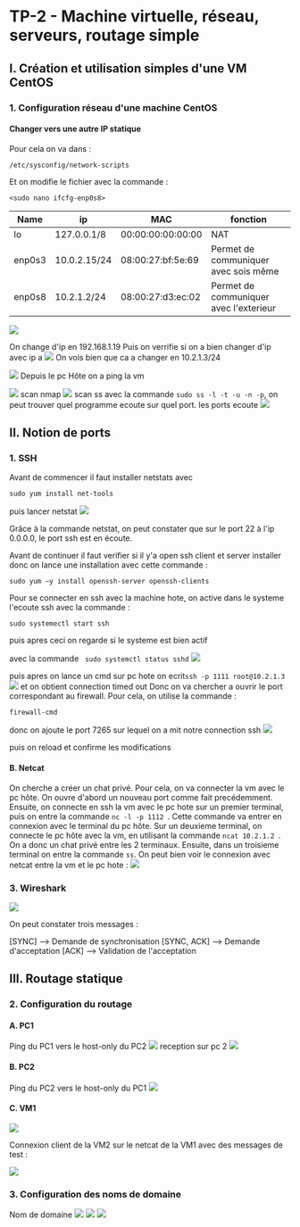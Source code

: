 # TP-2 - Machine virtuelle, réseau, serveurs, routage simple

## I. Création et utilisation simples d'une VM CentOS

### 1. Configuration réseau d'une machine CentOS

#### Changer vers une autre IP statique

Pour cela on va dans : 
```
/etc/sysconfig/network-scripts
````
Et on modifie le fichier avec la commande : 
```
<sudo nano ifcfg-enp0s8>
```

| Name   | ip           | MAC               | fonction |
| ------ | ------------ | ----------------- | -------- |
| lo     | 127.0.0.1/8  | 00:00:00:00:00:00 |  NAT     |
| enp0s3 | 10.0.2.15/24 | 08:00:27:bf:5e:69 | Permet de communiquer avec sois même|
| enp0s8 | 10.2.1.2/24  | 08:00:27:d3:ec:02 | Permet de communiquer avec l'exterieur|

![](https://i.imgur.com/p0DkuXu.png)

On change d'ip en 192.168.1.19
Puis on verrifie si on a bien changer d'ip avec ip a
![](https://i.imgur.com/MIS5N8Q.png)
On vois bien que ca a changer en 10.2.1.3/24

![](https://i.imgur.com/PR8s0x0.png)
Depuis le pc Hôte on a ping la vm

![](https://i.imgur.com/96G5eMV.png)
scan nmap
![](https://i.imgur.com/eYT1h0U.png)
scan ss avec la commande `sudo ss -l -t -u -n -p`, on peut trouver quel programme ecoute sur quel port.
les ports ecoute 
![](https://i.imgur.com/q34GfoJ.png)

## II. Notion de ports

### 1. SSH



Avant de commencer il faut installer netstats avec 
```
sudo yum install net-tools
```
puis lancer netstat
![](https://i.imgur.com/ugysU0o.png)

Grâce à la commande netstat, on peut constater que sur le port 22 à l'ip 0.0.0.0, le port ssh est en écoute.

Avant de continuer il faut verifier si il y'a open ssh client et server installer donc on lance une installation avec cette commande :
```
sudo yum –y install openssh-server openssh-clients
```

Pour se connecter en ssh avec la machine hote, on active dans le systeme l'ecoute ssh avec la commande :

````
sudo systemectl start ssh
````
puis apres ceci on regarde si le systeme est bien actif 

avec la commande ``` sudo systemctl status sshd```
![](https://i.imgur.com/4xNWXb7.png)

puis apres on lance un cmd sur pc hote
on ecrit`ssh -p 1111 root@10.2.1.3`
![](https://i.imgur.com/7yvDvai.png)
et on obtient connection timed out 
Donc on va chercher a ouvrir le port correspondant au firewall.
Pour cela, on utilise la commande :
```
firewall-cmd
```
donc on ajoute le port 7265 sur lequel on a mit notre connection ssh 
![](https://i.imgur.com/KuZFKaE.png)


puis on reload et confirme les modifications

#### B. Netcat


On cherche a créer un chat privé. Pour cela, on va connecter la vm avec le pc hôte. 
On ouvre d'abord un nouveau port comme fait precédemment.
Ensuite, on connecte en ssh la vm avec le pc hote sur un premier terminal, puis on entre la commande ````nc -l -p 1112 ````. Cette commande va entrer en connexion avec le terminal du pc hôte.
Sur un deuxieme terminal, on connecte le pc hôte avec la vm, en utilisant la commande ````ncat 10.2.1.2 ````.
On a donc un chat privé entre les 2 terminaux.
Ensuite, dans un troisieme terminal on entre la commande ````ss````. On peut bien voir le connexion avec netcat entre la vm et le pc hote :
![](https://i.imgur.com/GeW4r3M.png)

### 3. Wireshark

![](https://i.imgur.com/waGnGiE.png)

On peut constater trois messages :

[SYNC] --> Demande de synchronisation
[SYNC, ACK] --> Demande d'acceptation
[ACK] --> Validation de l'acceptation


## III. Routage statique

### 2. Configuration du routage
#### A. PC1 
Ping du PC1 vers le host-only du PC2
![](https://i.imgur.com/i5ofrlZ.png)
reception sur pc 2
![](https://i.imgur.com/uGO6ayg.png)

#### B. PC2
Ping du PC2 vers le host-only du PC1
![](https://i.imgur.com/j0KCjIO.png)

#### C. VM1 
![](https://i.imgur.com/p60qhyr.png)



Connexion client de la VM2 sur le netcat de la VM1 avec des messages de test :

![](https://i.imgur.com/Aroklhq.png)


### 3. Configuration des noms de domaine

Nom de domaine 
![](https://i.imgur.com/dEUMcC3.png)
![](https://i.imgur.com/S3EOpfX.png)
![](https://i.imgur.com/0Ki0tRu.png)

